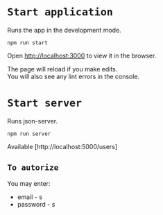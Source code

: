 # `Start application`

Runs the app in the development mode.

```npm run start```

Open [http://localhost:3000](http://localhost:3000) to view it in the browser.

The page will reload if you make edits.\
You will also see any lint errors in the console.

# `Start server`

Runs json-server.

```npm run server```

Available [http://localhost:5000/users]

## `To autorize`

You may enter:

* email - s
* password - s

